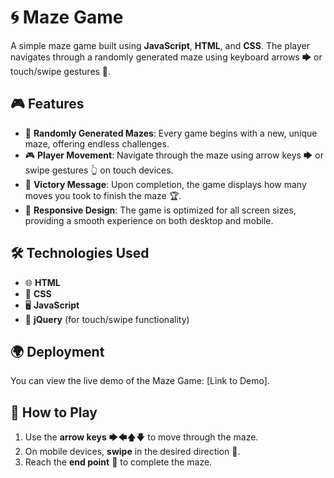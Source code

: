 # 🌀 Maze Game

A simple maze game built using **JavaScript**, **HTML**, and **CSS**. The player navigates through a randomly generated maze using keyboard arrows 🡆 or touch/swipe gestures 📱.

## 🎮 Features
- 🧩 **Randomly Generated Mazes**: Every game begins with a new, unique maze, offering endless challenges.
- 🎮 **Player Movement**: Navigate through the maze using arrow keys 🡆 or swipe gestures 👆 on touch devices.
- 🎉 **Victory Message**: Upon completion, the game displays how many moves you took to finish the maze 🏆.
- 📱 **Responsive Design**: The game is optimized for all screen sizes, providing a smooth experience on both desktop and mobile.

## 🛠️ Technologies Used
- 🌐 **HTML**
- 🎨 **CSS**
- 🖥️ **JavaScript**
- 🔄 **jQuery** (for touch/swipe functionality)

## 🌍 Deployment
You can view the live demo of the Maze Game: [Link to Demo].

## 📜 How to Play
1. Use the **arrow keys** 🡆🡄🡅🡇 to move through the maze.
2. On mobile devices, **swipe** in the desired direction 📱.
3. Reach the **end point** 🏁 to complete the maze.



